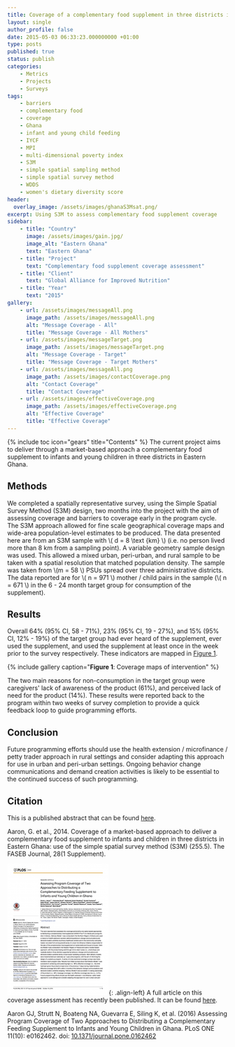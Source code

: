 ```yaml
---
title: Coverage of a complementary food supplement in three districts in Eastern Ghana
layout: single
author_profile: false
date: 2015-05-03 06:33:23.000000000 +01:00
type: posts
published: true
status: publish
categories:
    - Metrics
    - Projects
    - Surveys
tags:
    - barriers
    - complementary food
    - coverage
    - Ghana
    - infant and young child feeding
    - IYCF
    - MPI
    - multi-dimensional poverty index
    - S3M
    - simple spatial sampling method
    - simple spatial survey method
    - WDDS
    - women's dietary diversity score
header:
  overlay_image: /assets/images/ghanaS3Msat.png/
excerpt: Using S3M to assess complementary food supplement coverage
sidebar:
    - title: "Country"
      image: /assets/images/gain.jpg/
      image_alt: "Eastern Ghana"
      text: "Eastern Ghana"
    - title: "Project"
      text: "Complementary food supplement coverage assessment"
    - title: "Client"
      text: "Global Alliance for Improved Nutrition"
    - title: "Year"
      text: "2015"
gallery:
    - url: /assets/images/messageAll.png
      image_path: /assets/images/messageAll.png
      alt: "Message Coverage - All"
      title: "Message Coverage - All Mothers"
    - url: /assets/images/messageTarget.png
      image_path: /assets/images/messageTarget.png
      alt: "Message Coverage - Target"
      title: "Message Coverage - Target Mothers"
    - url: /assets/images/messageAll.png
      image_path: /assets/images/contactCoverage.png
      alt: "Contact Coverage"
      title: "Contact Coverage"
    - url: /assets/images/effectiveCoverage.png
      image_path: /assets/images/effectiveCoverage.png
      alt: "Effective Coverage"
      title: "Effective Coverage"
---
```

{% include toc icon="gears" title="Contents" %}
The current project aims to deliver through a market-based approach a complementary food supplement to infants and young children in three districts in Eastern Ghana.


## Methods
We completed a spatially representative survey, using the Simple Spatial Survey Method (S3M) design, two months into the project with the aim of assessing coverage and barriers to coverage early in the program cycle. The S3M approach allowed for fine scale geographical coverage maps and wide-area population-level estimates to be produced. The data presented here are from an S3M sample with \\( d = 8 \text {km} \\)  (i.e. no person lived more than 8 km from a sampling point). A variable geometry sample design was used. This allowed a mixed urban, peri-urban, and rural sample to be taken with a spatial resolution that matched population density. The sample was taken from \\(m = 58 \\) PSUs spread over three administrative districts. The data reported are for \\( n = 971 \\) mother / child pairs in the sample (\\( n = 671 \\) in the 6 - 24 month target group for consumption of the supplement). 


## Results
Overall 64% (95% CI, 58 - 71%), 23% (95% CI, 19 - 27%), and 15% (95% CI, 12% - 19%) of the target group had ever heard of the supplement, ever used the supplement, and used the supplement at least once in the week prior to the survey respectively. These indicators are mapped in [Figure 1](#FIG1).
<br/>

<a name="FIG1"></a>
{% include gallery caption="**Figure 1**: Coverage maps of intervention" %}

The two main reasons for non-consumption in the target group were caregivers' lack of awareness of the product (61%), and perceived lack of need for the product (14%). These results were reported back to the program within two weeks of survey completion to provide a quick feedback loop to guide programming efforts.


## Conclusion
Future programming efforts should use the health extension / microfinance / petty trader approach in rural settings and consider adapting this approach for use in urban and peri-urban settings. Ongoing behavior change communications and demand creation activities is likely to be essential to the continued success of such programming.


## Citation

This is a published abstract that can be found [here](http://www.fasebj.org/content/28/1_Supplement/255.5.abstract?sid=b3bc32c3-eda7-4d82-bd85-14b8e4e3078e).

Aaron, G. et al., 2014. Coverage of a market-based approach to deliver a complementary food supplement to infants and children in three districts in Eastern Ghana: use of the simple spatial survey method (S3M) (255.5). The FASEB Journal, 28(1 Supplement).

![image-left](/assets/images/journal.pone_.0162462-232x300.png){: .align-left}
A full article on this coverage assessment has recently been published. It can be found [here](http://journals.plos.org/plosone/article?id=10.1371/journal.pone.0162462). 

Aaron GJ, Strutt N, Boateng NA, Guevarra E, Siling K, et al. (2016) Assessing Program Coverage of Two Approaches to Distributing a Complementary Feeding Supplement to Infants and Young Children in Ghana. PLoS ONE 11(10): e0162462. doi: [10.1371/journal.pone.0162462](10.1371/journal.pone.0162462) 

<br/>
<br/>
